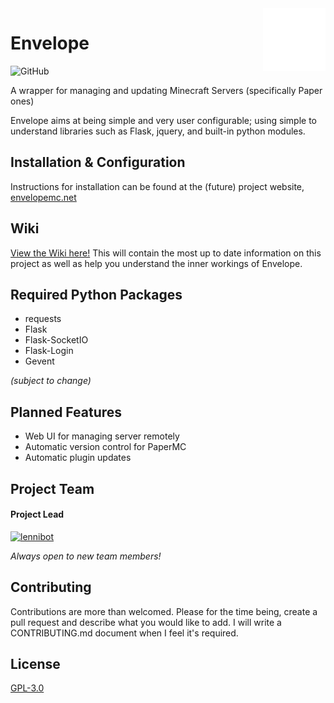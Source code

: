 <img src="https://raw.githubusercontent.com/envelopemc/envelope/dev/tools/logo.svg" align="right" height="100" width="100">

# Envelope

![GitHub](https://img.shields.io/github/license/envelopemc/envelope?style=flat-square)

A wrapper for managing and updating Minecraft Servers (specifically Paper ones)

Envelope aims at being simple and very user configurable; using simple to understand libraries such as Flask, jquery, and built-in python modules.

## Installation & Configuration
Instructions for installation can be found at the (future) project website, [envelopemc.net](https://envelopemc.net)

## Wiki
[View the Wiki here!](https://github.com/lennibot/envelope/wiki) This will contain the most up to date information on this project as well as help you understand the inner workings of Envelope.


## Required Python Packages
* requests
* Flask
* Flask-SocketIO
* Flask-Login
* Gevent

*(subject to change)*

## Planned Features
* Web UI for managing server remotely
* Automatic version control for PaperMC
* Automatic plugin updates

## Project Team
#### Project Lead
[![lennibot](https://gravatar.com/avatar/a3092a3e9580459a223b71ecb47daac7.png)](https://www.github.com/lennibot)

*Always open to new team members!*


## Contributing
Contributions are more than welcomed. 
Please for the time being, create a pull request and describe what you would like to add. I will write a CONTRIBUTING.md document when I feel it's required.

## License
[GPL-3.0](https://choosealicense.com/licenses/gpl-3.0/)
